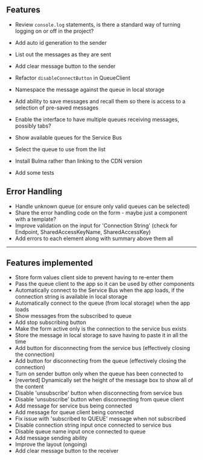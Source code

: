 ## Features

* Review `console.log` statements, is there a standard way of turning logging on or off in the project?
* Add auto id generation to the sender
* List out the messages as they are sent
* Add clear message button to the sender
* Refactor `disableConnectButton` in QueueClient
* Namespace the message against the queue in local storage

* Add ability to save messages and recall them so there is access to a selection of pre-saved messages
* Enable the interface to have multiple queues receiving messages, possibly tabs?
* Show available queues for the Service Bus
* Select the queue to use from the list
* Install Bulma rather than linking to the CDN version
* Add some tests

## Error Handling

* Handle unknown queue (or ensure only valid queues can be selected)
* Share the error handling code on the form - maybe just a component with a template?
* Improve validation on the input for 'Connection String' (check for Endpoint, SharedAccessKeyName, SharedAccessKey)
* Add errors to each element along with summary above them all

---

## Features implemented

* Store form values client side to prevent having to re-enter them
* Pass the queue client to the app so it can be used by other components
* Automatically connect to the Service Bus when the app loads, if the connection string is available in local storage
* Automatically connect to the queue (from local storage) when the app loads
* Show messages from the subscribed to queue
* Add stop subscribing button
* Make the form active only is the connection to the service bus exists
* Store the message in local storage to save having to paste it in all the time
* Add button for disconnecting from the service bus (effectively closing the connection)
* Add button for disconnecting from the queue (effectively closing the connection)
* Turn on sender button only when the queue has been connected to
* [reverted] Dynamically set the height of the message box to show all of the content
* Disable 'unsubscribe' button when disconnecting from service bus
* Disable 'unsubscribe' button when disconnecting from queue client
* Add message for service bus being connected
* Add message for queue client being connected
* Fix issue with 'subscribed to QUEUE' message when not subscribed
* Disable connection string input once connected to service bus
* Disable queue name input once connected to queue
* Add message sending ability
* Improve the layout (ongoing)
* Add clear message button to the receiver
